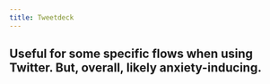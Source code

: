 ```yaml
---
title: Tweetdeck
---
```


## Useful for some specific flows when using Twitter. But, overall, likely anxiety-inducing.
